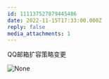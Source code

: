 ```yaml
---
id: 111137527879445486
date: 2022-11-15T17:33:00.000Z
reply: false
media_attachments: 1
---
```


QQ邮箱扩容策略变更

![None](https://files.e5n.cc/media_attachments/files/111/219/531/382/903/704/original/8c21e4429d38df02.webp)
